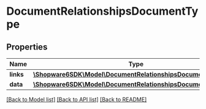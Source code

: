 # DocumentRelationshipsDocumentType

## Properties
Name | Type | Description | Notes
------------ | ------------- | ------------- | -------------
**links** | [**\Shopware6SDK\Model\DocumentRelationshipsDocumentTypeLinks**](DocumentRelationshipsDocumentTypeLinks.md) |  | [optional] 
**data** | [**\Shopware6SDK\Model\DocumentRelationshipsDocumentTypeData**](DocumentRelationshipsDocumentTypeData.md) |  | [optional] 

[[Back to Model list]](../../README.md#documentation-for-models) [[Back to API list]](../../README.md#documentation-for-api-endpoints) [[Back to README]](../../README.md)

